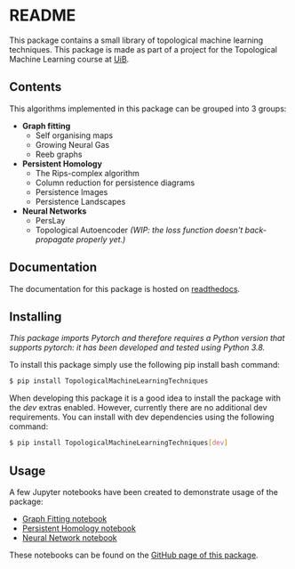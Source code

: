 # README
This package contains a small library of topological machine learning techniques. This package is made as part of a 
project for the Topological Machine Learning course at [UiB](https://uib.no).

## Contents
This algorithms implemented in this package can be grouped into 3 groups:

 - **Graph fitting**
   - Self organising maps
   - Growing Neural Gas
   - Reeb graphs
 - **Persistent Homology**
   - The Rips-complex algorithm
   - Column reduction for persistence diagrams
   - Persistence Images
   - Persistence Landscapes
 - **Neural Networks**
   - PersLay
   - Topological Autoencoder *(WIP: the loss function doesn't back-propagate properly yet.)*

## Documentation
The documentation for this package is hosted on [readthedocs](https://topological-machine-learning.readthedocs.io/en/latest/).

## Installing
*This package imports Pytorch and therefore requires a Python version that supports pytorch: it has been developed and 
tested using Python 3.8.*

To install this package simply use the following pip install bash command:
```bash
$ pip install TopologicalMachineLearningTechniques
```

When developing this package it is a good idea to install the package with the *dev* extras enabled. However, currently 
there are no additional dev requirements. You can install with dev dependencies using the following command:
```bash
$ pip install TopologicalMachineLearningTechniques[dev]
```

## Usage
A few Jupyter notebooks have been created to demonstrate usage of the package:
 - [Graph Fitting notebook](https://github.com/WillemSch/Topological-Learning/blob/master/src/notebooks/GraphFitting.ipynb)
 - [Persistent Homology notebook](https://github.com/WillemSch/Topological-Learning/blob/master/src/notebooks/NeuralNetworks.ipynb)
 - [Neural Network notebook](https://github.com/WillemSch/Topological-Learning/blob/master/src/notebooks/PersistentHomology.ipynb)

These notebooks can be found on the [GitHub page of this package](https://github.com/WillemSch/Topological-Learning).